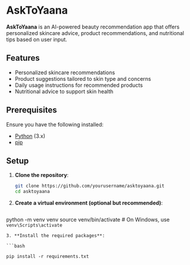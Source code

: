 # AskToYaana

**AskToYaana** is an AI-powered beauty recommendation app that offers personalized skincare advice, product recommendations, and nutritional tips based on user input.

## Features

- Personalized skincare recommendations
- Product suggestions tailored to skin type and concerns
- Daily usage instructions for recommended products
- Nutritional advice to support skin health

## Prerequisites

Ensure you have the following installed:

- [Python](https://www.python.org/downloads/) (3.x)
- [pip](https://pip.pypa.io/en/stable/)

## Setup

1. **Clone the repository**:
   ```bash
   git clone https://github.com/yourusername/asktoyaana.git
   cd asktoyaana
   ```   
2. **Create a virtual environment (optional but recommended)**:
   ```bash
  python -m venv venv
  source venv/bin/activate  # On Windows, use `venv\Scripts\activate`
   ```
3. **Install the required packages**:

   ```bash
   
   pip install -r requirements.txt




